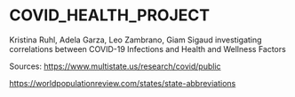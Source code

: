 # COVID_HEALTH_PROJECT
Kristina Ruhl, Adela Garza, Leo Zambrano, Giam Sigaud investigating correlations between COVID-19 Infections and Health and Wellness Factors

Sources:
https://www.multistate.us/research/covid/public

https://worldpopulationreview.com/states/state-abbreviations